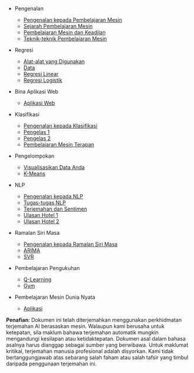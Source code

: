 - Pengenalan
  - [Pengenalan kepada Pembelajaran Mesin](../1-Introduction/1-intro-to-ML/README.md)
  - [Sejarah Pembelajaran Mesin](../1-Introduction/2-history-of-ML/README.md)
  - [Pembelajaran Mesin dan Keadilan](../1-Introduction/3-fairness/README.md)
  - [Teknik-teknik Pembelajaran Mesin](../1-Introduction/4-techniques-of-ML/README.md)

- Regresi
  - [Alat-alat yang Digunakan](../2-Regression/1-Tools/README.md)
  - [Data](../2-Regression/2-Data/README.md)
  - [Regresi Linear](../2-Regression/3-Linear/README.md)
  - [Regresi Logistik](../2-Regression/4-Logistic/README.md)

- Bina Aplikasi Web
  - [Aplikasi Web](../3-Web-App/1-Web-App/README.md)

- Klasifikasi
  - [Pengenalan kepada Klasifikasi](../4-Classification/1-Introduction/README.md)
  - [Pengelas 1](../4-Classification/2-Classifiers-1/README.md)
  - [Pengelas 2](../4-Classification/3-Classifiers-2/README.md)
  - [Pembelajaran Mesin Terapan](../4-Classification/4-Applied/README.md)

- Pengelompokan
  - [Visualisasikan Data Anda](../5-Clustering/1-Visualize/README.md)
  - [K-Means](../5-Clustering/2-K-Means/README.md)

- NLP
  - [Pengenalan kepada NLP](../6-NLP/1-Introduction-to-NLP/README.md)
  - [Tugas-tugas NLP](../6-NLP/2-Tasks/README.md)
  - [Terjemahan dan Sentimen](../6-NLP/3-Translation-Sentiment/README.md)
  - [Ulasan Hotel 1](../6-NLP/4-Hotel-Reviews-1/README.md)
  - [Ulasan Hotel 2](../6-NLP/5-Hotel-Reviews-2/README.md)

- Ramalan Siri Masa
  - [Pengenalan kepada Ramalan Siri Masa](../7-TimeSeries/1-Introduction/README.md)
  - [ARIMA](../7-TimeSeries/2-ARIMA/README.md)
  - [SVR](../7-TimeSeries/3-SVR/README.md)

- Pembelajaran Pengukuhan
  - [Q-Learning](../8-Reinforcement/1-QLearning/README.md)
  - [Gym](../8-Reinforcement/2-Gym/README.md)

- Pembelajaran Mesin Dunia Nyata
  - [Aplikasi](../9-Real-World/1-Applications/README.md)

**Penafian**:
Dokumen ini telah diterjemahkan menggunakan perkhidmatan terjemahan AI berasaskan mesin. Walaupun kami berusaha untuk ketepatan, sila maklum bahawa terjemahan automatik mungkin mengandungi kesilapan atau ketidaktepatan. Dokumen asal dalam bahasa asalnya harus dianggap sebagai sumber yang berwibawa. Untuk maklumat kritikal, terjemahan manusia profesional adalah disyorkan. Kami tidak bertanggungjawab atas sebarang salah faham atau salah tafsir yang timbul daripada penggunaan terjemahan ini.
